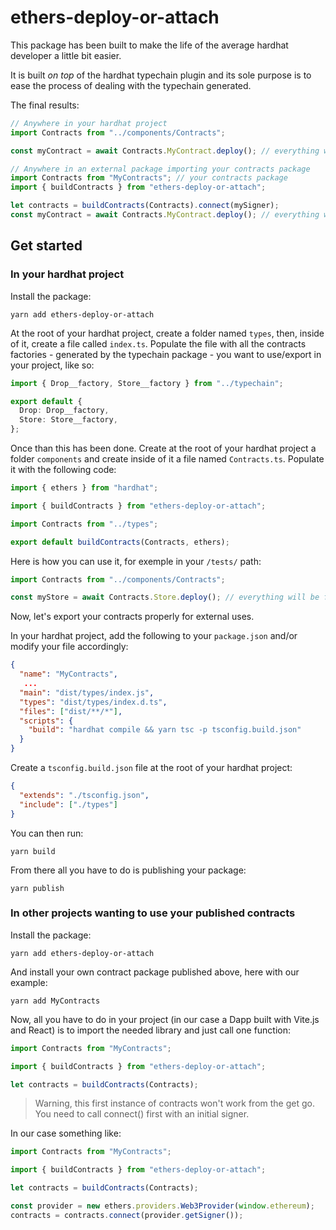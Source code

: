 # ethers-deploy-or-attach

This package has been built to make the life of the average hardhat developer a little bit easier.

It is built _on top_ of the hardhat typechain plugin and its sole purpose is to ease the process of dealing with the typechain generated.

The final results:

```typescript
// Anywhere in your hardhat project
import Contracts from "../components/Contracts";

const myContract = await Contracts.MyContract.deploy(); // everything will be fully typed

// Anywhere in an external package importing your contracts package
import Contracts from "MyContracts"; // your contracts package
import { buildContracts } from "ethers-deploy-or-attach";

let contracts = buildContracts(Contracts).connect(mySigner);
const myContract = await Contracts.MyContract.deploy(); // everything will be fully typed
```

## Get started

### In your hardhat project

Install the package:

```
yarn add ethers-deploy-or-attach
```

At the root of your hardhat project, create a folder named `types`, then, inside of it, create a file called `index.ts`. Populate the file with all the contracts factories - generated by the typechain package - you want to use/export in your project, like so:

```typescript
import { Drop__factory, Store__factory } from "../typechain";

export default {
  Drop: Drop__factory,
  Store: Store__factory,
};
```

Once than this has been done. Create at the root of your hardhat project a folder `components` and create inside of it a file named `Contracts.ts`. Populate it with the following code:

```typescript
import { ethers } from "hardhat";

import { buildContracts } from "ethers-deploy-or-attach";

import Contracts from "../types";

export default buildContracts(Contracts, ethers);
```

Here is how you can use it, for exemple in your `/tests/` path:

```typescript
import Contracts from "../components/Contracts";

const myStore = await Contracts.Store.deploy(); // everything will be fully typed
```

Now, let's export your contracts properly for external uses.

In your hardhat project, add the following to your `package.json` and/or modify your file accordingly:

```json
{
  "name": "MyContracts",
   ...
  "main": "dist/types/index.js",
  "types": "dist/types/index.d.ts",
  "files": ["dist/**/*"],
  "scripts": {
    "build": "hardhat compile && yarn tsc -p tsconfig.build.json"
  }
}
```

Create a `tsconfig.build.json` file at the root of your hardhat project:

```json
{
  "extends": "./tsconfig.json",
  "include": ["./types"]
}
```

You can then run:

```
yarn build
```

From there all you have to do is publishing your package:

```
yarn publish
```

### In other projects wanting to use your published contracts

Install the package:

```
yarn add ethers-deploy-or-attach
```

And install your own contract package published above, here with our example:

```
yarn add MyContracts
```

Now, all you have to do in your project (in our case a Dapp built with Vite.js and React) is to import the needed library and just call one function:

```typescript
import Contracts from "MyContracts";

import { buildContracts } from "ethers-deploy-or-attach";

let contracts = buildContracts(Contracts);
```

> Warning, this first instance of contracts won't work from the get go. You need to call connect() first with an initial signer.

In our case something like:

```typescript
import Contracts from "MyContracts";

import { buildContracts } from "ethers-deploy-or-attach";

let contracts = buildContracts(Contracts);

const provider = new ethers.providers.Web3Provider(window.ethereum);
contracts = contracts.connect(provider.getSigner());
```
